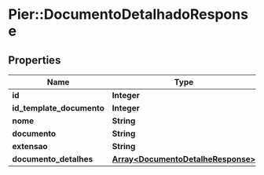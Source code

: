# Pier::DocumentoDetalhadoResponse

## Properties
Name | Type | Description | Notes
------------ | ------------- | ------------- | -------------
**id** | **Integer** | {{{documento_detalhado_response_id_value}}} | [optional] 
**id_template_documento** | **Integer** | {{{documento_detalhado_response_id_template_documento_value}}} | [optional] 
**nome** | **String** | {{{documento_detalhado_response_nome_value}}} | [optional] 
**documento** | **String** | {{{documento_detalhado_response_documento_value}}} | [optional] 
**extensao** | **String** | {{{documento_detalhado_response_extensao_value}}} | [optional] 
**documento_detalhes** | [**Array&lt;DocumentoDetalheResponse&gt;**](DocumentoDetalheResponse.md) | {{{documento_detalhado_response_documento_detalhes_value}}} | [optional] 



